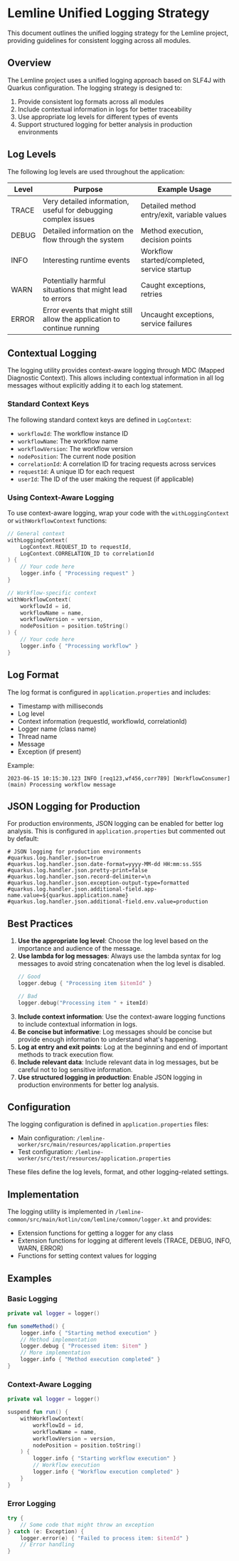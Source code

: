 # Lemline Unified Logging Strategy

This document outlines the unified logging strategy for the Lemline project, providing guidelines for consistent logging across all modules.

## Overview

The Lemline project uses a unified logging approach based on SLF4J with Quarkus configuration. The logging strategy is designed to:

1. Provide consistent log formats across all modules
2. Include contextual information in logs for better traceability
3. Use appropriate log levels for different types of events
4. Support structured logging for better analysis in production environments

## Log Levels

The following log levels are used throughout the application:

| Level | Purpose | Example Usage |
|-------|---------|---------------|
| TRACE | Very detailed information, useful for debugging complex issues | Detailed method entry/exit, variable values |
| DEBUG | Detailed information on the flow through the system | Method execution, decision points |
| INFO | Interesting runtime events | Workflow started/completed, service startup |
| WARN | Potentially harmful situations that might lead to errors | Caught exceptions, retries |
| ERROR | Error events that might still allow the application to continue running | Uncaught exceptions, service failures |

## Contextual Logging

The logging utility provides context-aware logging through MDC (Mapped Diagnostic Context). This allows including contextual information in all log messages without explicitly adding it to each log statement.

### Standard Context Keys

The following standard context keys are defined in `LogContext`:

- `workflowId`: The workflow instance ID
- `workflowName`: The workflow name
- `workflowVersion`: The workflow version
- `nodePosition`: The current node position
- `correlationId`: A correlation ID for tracing requests across services
- `requestId`: A unique ID for each request
- `userId`: The ID of the user making the request (if applicable)

### Using Context-Aware Logging

To use context-aware logging, wrap your code with the `withLoggingContext` or `withWorkflowContext` functions:

```kotlin
// General context
withLoggingContext(
    LogContext.REQUEST_ID to requestId,
    LogContext.CORRELATION_ID to correlationId
) {
    // Your code here
    logger.info { "Processing request" }
}

// Workflow-specific context
withWorkflowContext(
    workflowId = id,
    workflowName = name,
    workflowVersion = version,
    nodePosition = position.toString()
) {
    // Your code here
    logger.info { "Processing workflow" }
}
```

## Log Format

The log format is configured in `application.properties` and includes:

- Timestamp with milliseconds
- Log level
- Context information (requestId, workflowId, correlationId)
- Logger name (class name)
- Thread name
- Message
- Exception (if present)

Example:
```
2023-06-15 10:15:30.123 INFO [req123,wf456,corr789] [WorkflowConsumer] (main) Processing workflow message
```

## JSON Logging for Production

For production environments, JSON logging can be enabled for better log analysis. This is configured in `application.properties` but commented out by default:

```properties
# JSON logging for production environments
#quarkus.log.handler.json=true
#quarkus.log.handler.json.date-format=yyyy-MM-dd HH:mm:ss.SSS
#quarkus.log.handler.json.pretty-print=false
#quarkus.log.handler.json.record-delimiter=\n
#quarkus.log.handler.json.exception-output-type=formatted
#quarkus.log.handler.json.additional-field.app-name.value=${quarkus.application.name}
#quarkus.log.handler.json.additional-field.env.value=production
```

## Best Practices

1. **Use the appropriate log level**: Choose the log level based on the importance and audience of the message.
2. **Use lambda for log messages**: Always use the lambda syntax for log messages to avoid string concatenation when the log level is disabled.
   ```kotlin
   // Good
   logger.debug { "Processing item $itemId" }
   
   // Bad
   logger.debug("Processing item " + itemId)
   ```
3. **Include context information**: Use the context-aware logging functions to include contextual information in logs.
4. **Be concise but informative**: Log messages should be concise but provide enough information to understand what's happening.
5. **Log at entry and exit points**: Log at the beginning and end of important methods to track execution flow.
6. **Include relevant data**: Include relevant data in log messages, but be careful not to log sensitive information.
7. **Use structured logging in production**: Enable JSON logging in production environments for better log analysis.

## Configuration

The logging configuration is defined in `application.properties` files:

- Main configuration: `/lemline-worker/src/main/resources/application.properties`
- Test configuration: `/lemline-worker/src/test/resources/application.properties`

These files define the log levels, format, and other logging-related settings.

## Implementation

The logging utility is implemented in `/lemline-common/src/main/kotlin/com/lemline/common/logger.kt` and provides:

- Extension functions for getting a logger for any class
- Extension functions for logging at different levels (TRACE, DEBUG, INFO, WARN, ERROR)
- Functions for setting context values for logging

## Examples

### Basic Logging

```kotlin
private val logger = logger()

fun someMethod() {
    logger.info { "Starting method execution" }
    // Method implementation
    logger.debug { "Processed item: $item" }
    // More implementation
    logger.info { "Method execution completed" }
}
```

### Context-Aware Logging

```kotlin
private val logger = logger()

suspend fun run() {
    withWorkflowContext(
        workflowId = id,
        workflowName = name,
        workflowVersion = version,
        nodePosition = position.toString()
    ) {
        logger.info { "Starting workflow execution" }
        // Workflow execution
        logger.info { "Workflow execution completed" }
    }
}
```

### Error Logging

```kotlin
try {
    // Some code that might throw an exception
} catch (e: Exception) {
    logger.error(e) { "Failed to process item: $itemId" }
    // Error handling
}
```